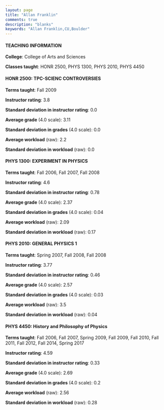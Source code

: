 ```yaml
---
layout: page
title: "Allan Franklin" 
comments: true
description: "blanks"
keywords: "Allan Franklin,CU,Boulder"
---
```

<head>
<script src="https://ajax.googleapis.com/ajax/libs/jquery/2.1.3/jquery.min.js"></script>
<script src="https://dl.dropboxusercontent.com/s/pc42nxpaw1ea4o9/highcharts.js?dl=0"></script>
<!-- <script src="../assets/js/highcharts.js"></script> -->
<style type="text/css">@font-face {
	font-family: "Bebas Neue";
	src: url(https://www.filehosting.org/file/details/544349/BebasNeue Regular.otf) format("opentype");
	}
	h1.Bebas { 
		font-family: "Bebas Neue", Verdana, Tahoma;
	}
</style>
</head>
	   
#### TEACHING INFORMATION

**College**: College of Arts and Sciences

**Classes taught**: HONR 2500, PHYS 1300, PHYS 2010, PHYS 4450

#### HONR 2500: TPC-SCIENC CONTROVERSIES

**Terms taught**: Fall 2009

**Instructor rating**: 3.8

**Standard deviation in instructor rating**: 0.0

**Average grade** (4.0 scale): 3.11

**Standard deviation in grades** (4.0 scale): 0.0

**Average workload** (raw): 2.2

**Standard deviation in workload** (raw): 0.0

#### PHYS 1300: EXPERIMENT IN PHYSICS

**Terms taught**: Fall 2006, Fall 2007, Fall 2008

**Instructor rating**: 4.6

**Standard deviation in instructor rating**: 0.78

**Average grade** (4.0 scale): 2.37

**Standard deviation in grades** (4.0 scale): 0.04

**Average workload** (raw): 2.09

**Standard deviation in workload** (raw): 0.17

#### PHYS 2010: GENERAL PHYSICS 1

**Terms taught**: Spring 2007, Fall 2008, Fall 2008

**Instructor rating**: 3.77

**Standard deviation in instructor rating**: 0.46

**Average grade** (4.0 scale): 2.57

**Standard deviation in grades** (4.0 scale): 0.03

**Average workload** (raw): 3.5

**Standard deviation in workload** (raw): 0.04

#### PHYS 4450: History and Philosophy of Physics

**Terms taught**: Fall 2006, Fall 2007, Spring 2009, Fall 2009, Fall 2010, Fall 2011, Fall 2012, Fall 2014, Spring 2017

**Instructor rating**: 4.59

**Standard deviation in instructor rating**: 0.33

**Average grade** (4.0 scale): 2.69

**Standard deviation in grades** (4.0 scale): 0.2

**Average workload** (raw): 2.56

**Standard deviation in workload** (raw): 0.28

